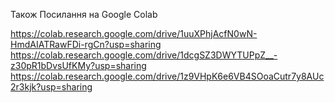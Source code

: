 Також Посилання на Google Colab

https://colab.research.google.com/drive/1uuXPhjAcfN0wN-HmdAIATRawFDi-rgCn?usp=sharing
https://colab.research.google.com/drive/1dcgSZ3DWYTUPpZ__-z30pR1bDvsUfKMy?usp=sharing
https://colab.research.google.com/drive/1z9VHpK6e6VB4SOoaCutr7y8AUc2r3kjk?usp=sharing
